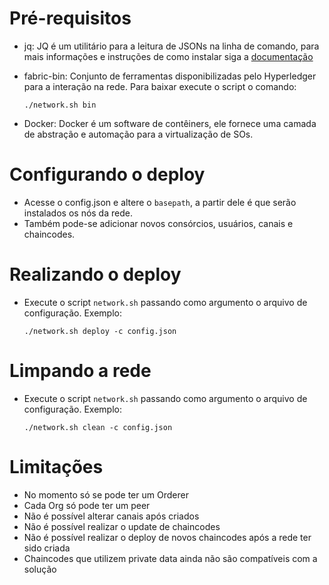 # Pré-requisitos

- jq: JQ é um utilitário para a leitura de JSONs na linha de comando, para mais informações e instruções de como instalar siga a [documentação](https://stedolan.github.io/jq)

- fabric-bin: Conjunto de ferramentas disponibilizadas pelo Hyperledger para a interação na rede. Para baixar execute o script o comando:
    ```
    ./network.sh bin
    ```

- Docker: Docker é um software de contêiners, ele fornece uma camada de abstração e automação para a virtualização de SOs.

# Configurando o deploy

- Acesse o config.json e altere o `basepath`, a partir dele é que serão instalados os nós da rede.
- Também pode-se adicionar novos consórcios, usuários, canais e chaincodes.

# Realizando o deploy

- Execute o script `network.sh` passando como argumento o arquivo de configuração. Exemplo:
    ```
    ./network.sh deploy -c config.json
    ```

# Limpando a rede

- Execute o script `network.sh` passando como argumento o arquivo de configuração. Exemplo:
    ```
    ./network.sh clean -c config.json
    ```

# Limitações

- No momento só se pode ter um Orderer
- Cada Org só pode ter um peer
- Não é possível alterar canais após criados
- Não é possível realizar o update de chaincodes
- Não é possível realizar o deploy de novos chaincodes após a rede ter sido criada
- Chaincodes que utilizem private data ainda não são compatíveis com a solução
